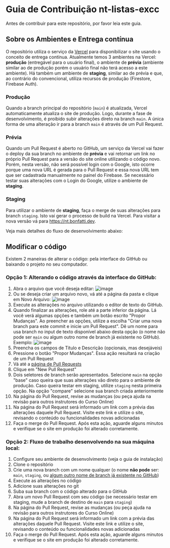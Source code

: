 # Guia de Contribuição nt-listas-excc

Antes de contribuir para este repositório, por favor leia este guia.

## Sobre os Ambientes e Entrega contínua
O repositório utiliza o serviço da [Vercel](https://vercel.com/) para disponibilizar o site usando o conceito de entrega contínua. Atualmente temos 3 ambientes na Vercel: **produção** (entregável para o usuário final), o ambiente de **prévia** (ambiente similar ao de produção porém o usuário final não terá acesso a este ambiente). Há também um ambiente de **staging**, similar ao de prévia e que, ao contrário do convencional, utiliza recursos de produção (Firestore, Firebase Auth).

### Produção

Quando a branch principal do repositório (`main`) é atualizada, Vercel automaticamente atualiza o site de produção. Logo, durante a fase de desenvolvimento, é proibido subir alterações direto na branch `main`. A única forma de uma alteração ir para a branch `main` é através de um Pull Request.

### Prévia

Quando um Pull Request é aberto no GitHub, um serviço da Vercel vai fazer o deploy da sua branch no ambiente de **prévia** e vai retornar um link no próprio Pull Request para a versão do site online utilizando o código novo. Porém, nesta versão, não será possível login com o Google, isto ocorre porque uma nova URL é gerada para o Pull Request e essa nova URL tem que ser cadastrada manualmente no painel do Firebase. Se necessário testar suas alterações com o Login do Google, utilize o ambiente de **staging**.

### Staging

Para utilizar o ambiente de **staging**, faça o merge de suas alterações para branch `staging`. Isto vai gerar o processo de build na Vercel. Para visitar a nova versão vá para https://nt.bonfatti.dev.

Veja mais detalhes do fluxo de desenvolvimento abaixo:

## Modificar o código

Existem 2 maneiras de alterar o código: pela interface do GitHub ou baixando o projeto no seu computador.

### Opção 1: Alterando o código através da interface do GitHub:

1. Abra o arquivo que você deseja editar: 
![image](https://user-images.githubusercontent.com/1435403/178538878-9f71666a-551c-4fe1-8a9c-064502d2706d.png)
1. Ou se deseja criar um arquivo novo, vá até a página da pasta e clique em Novo Arquivo: 
![image](https://user-images.githubusercontent.com/1435403/178539609-f540c7c1-aa8b-4e30-8401-93945b1b757e.png)
1. Execute as alterações no arquivo utilizando o editor de texto do GitHub.
1. Quando finalizar as alterações, role até a parte inferior da página. Lá você verá algumas opções e também um botão escrito "Propor Mudanças". Ao preencher as opções, utilize a escolha "Criar uma nova branch para este commit e inicie um Pull Request". Dê um nome para usa branch no input de texto disponível abaixo desta opção (o nome não pode ser `main` ou algum outro nome de branch já existente no GitHub). Exemplo: 
![image](https://user-images.githubusercontent.com/1435403/178541542-da3d9276-e97f-4f8b-a934-5400281f6cfb.png)
1. Preencha os campos de Título e Descrição (opcionais, mas desejáveis) 
1. Pressione o botão "Propor Mudanças". Essa ação resultará na criação de um Pull Request
1. Vá até a [página de Pull Requests](https://github.com/andrebnf/nt-listas-excc/pulls)
1. Clique em "New Pull Request"
1. Dois seletores de branch serão apresentados. Selecione `main` na opção "base" caso queira que suas alterações vão direto para o ambiente de produção. Caso queira testar em staging, utilize `staging` nesta primeira opção. Na opção "compare" selecione sua branch criada anteriormente
1. Na página do Pull Request, revise as mudanças (ou peça ajuda na revisão para outros instrutores do Curso Online)
1. Na página do Pull Request será informado um link com a prévia das alterações daquele Pull Request. Visite este link e utilize o site, revisando o conteúdo ou funcionalidades novas adicionadas
1. Faça o merge do Pull Request. Após esta ação, aguarde alguns minutos e verifique se o site em produção foi alterado corretamente.

### Opção 2: Fluxo de trabalho desenvolvendo na sua máquina local:

1. Configure seu ambiente de desenvolvimento (veja o guia de instalação)
1. Clone o repositório
1. Crie uma nova branch com um nome qualquer (o nome **não pode** ser: `main`, `staging`, ou [algum outro nome de branch já existente no GitHub](https://github.com/andrebnf/nt-listas-excc/branches))
1. Execute as alterações no código
1. Adicione suas alterações no git
1. Suba sua branch com o código alterado para o GitHub
1. Abra um novo Pull Request com seu código (se necessário testar em staging, mude a branch de destino de `main` para `staging`)
1. Na página do Pull Request, revise as mudanças (ou peça ajuda na revisão para outros instrutores do Curso Online)
1. Na página do Pull Request será informado um link com a prévia das alterações daquele Pull Request. Visite este link e utilize o site, revisando o conteúdo ou
funcionalidades novas adicionadas
1. Faça o merge do Pull Request. Após esta ação, aguarde alguns minutos e verifique se o site em produção foi alterado corretamente.
